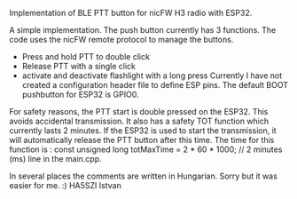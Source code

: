 Implementation of BLE PTT button for nicFW H3 radio with ESP32.

A simple implementation. The push button currently has 3 functions. The code uses the nicFW remote protocol to manage the buttons.
- Press and hold PTT to double click
- Release PTT with a single click
- activate and deactivate flashlight with a long press
Currently I have not created a configuration header file to define ESP pins. The default BOOT pushbutton for ESP32 is GPIO0.

For safety reasons, the PTT start is double pressed on the ESP32. This avoids accidental transmission. 
It also has a safety TOT function which currently lasts 2 minutes. If the ESP32 is used to start the transmission, it will automatically release the PTT button after this time.
The time for this function is :
const unsigned long totMaxTime = 2 * 60 * 1000; // 2 minutes (ms)
line in the main.cpp.

In several places the comments are written in Hungarian. Sorry but it was easier for me. :)
HA5SZI Istvan
